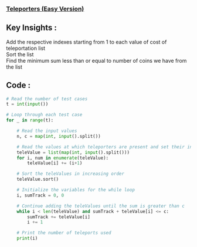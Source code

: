### [Teleporters (Easy Version)](https://codeforces.com/problemset/problem/1791/G1)

## Key Insights : 
Add the respective indexes starting from 1 to each value of cost of teleportation list<br>
Sort the list <br>
Find the minimum sum less than or equal to number of coins we have from the list<br>


## Code :
```python
# Read the number of test cases
t = int(input())

# Loop through each test case
for _ in range(t):

    # Read the input values
    n, c = map(int, input().split())

    # Read the values at which teleporters are present and set their indices accordingly starting from 1
    teleValue = list(map(int, input().split()))
    for i, num in enumerate(teleValue):
        teleValue[i] += (i+1)

    # Sort the teleValues in increasing order
    teleValue.sort()

    # Initialize the variables for the while loop
    i, sumTrack = 0, 0

    # Continue adding the teleValues until the sum is greater than c
    while i < len(teleValue) and sumTrack + teleValue[i] <= c:
        sumTrack += teleValue[i]
        i += 1

    # Print the number of teleports used
    print(i)
 ```
